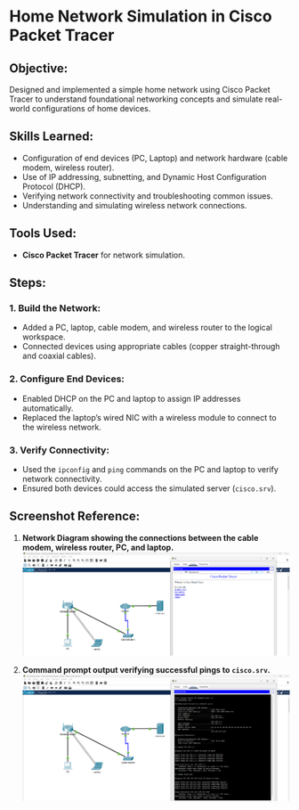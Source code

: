 # Home Network Simulation in Cisco Packet Tracer

## Objective:
Designed and implemented a simple home network using Cisco Packet Tracer to understand foundational networking concepts and simulate real-world configurations of home devices.

## Skills Learned:
- Configuration of end devices (PC, Laptop) and network hardware (cable modem, wireless router).
- Use of IP addressing, subnetting, and Dynamic Host Configuration Protocol (DHCP).
- Verifying network connectivity and troubleshooting common issues.
- Understanding and simulating wireless network connections.

## Tools Used:
- **Cisco Packet Tracer** for network simulation.

## Steps:

### 1. Build the Network:
- Added a PC, laptop, cable modem, and wireless router to the logical workspace.
- Connected devices using appropriate cables (copper straight-through and coaxial cables).

### 2. Configure End Devices:
- Enabled DHCP on the PC and laptop to assign IP addresses automatically.
- Replaced the laptop’s wired NIC with a wireless module to connect to the wireless network.

### 3. Verify Connectivity:
- Used the `ipconfig` and `ping` commands on the PC and laptop to verify network connectivity.
- Ensured both devices could access the simulated server (`cisco.srv`).

## Screenshot Reference:

1. **Network Diagram showing the connections between the cable modem, wireless router, PC, and laptop.**
   ![Ping Command Output](images/ref1.png)

2. **Command prompt output verifying successful pings to `cisco.srv`.**
   ![Ping Command Output](images/ref2.png)
